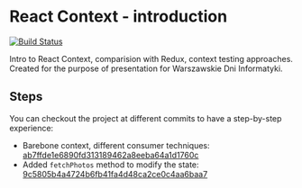# React Context - introduction

[![Build Status](https://travis-ci.org/tfiechowski/meetjs-wdi-context.svg?branch=master)](https://travis-ci.org/tfiechowski/meetjs-wdi-context)

Intro to React Context, comparision with Redux, context testing approaches.
Created for the purpose of presentation for Warszawskie Dni Informatyki.

## Steps

You can checkout the project at different commits to have a step-by-step experience:

- Barebone context, different consumer techniques: [ab7ffde1e6890fd313189462a8eeba64a1d1760c](https://github.com/tfiechowski/meetjs-wdi-context/tree/ab7ffde1e6890fd313189462a8eeba64a1d1760c)
- Added `fetchPhotos` method to modify the state: [9c5805b4a4724b6fb41fa4d48ca2ce0c4aa6baa7](https://github.com/tfiechowski/meetjs-wdi-context/tree/9c5805b4a4724b6fb41fa4d48ca2ce0c4aa6baa7)